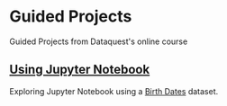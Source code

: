 # Guided Projects
Guided Projects from Dataquest's online course

## [Using Jupyter Notebook](https://github.com/Anisatu/Guided-Projects/blob/master/Basics.ipynb)
Exploring Jupyter Notebook using a [Birth Dates](https://fivethirtyeight.com/features/some-people-are-too-superstitious-to-have-a-baby-on-friday-the-13th/) dataset.
